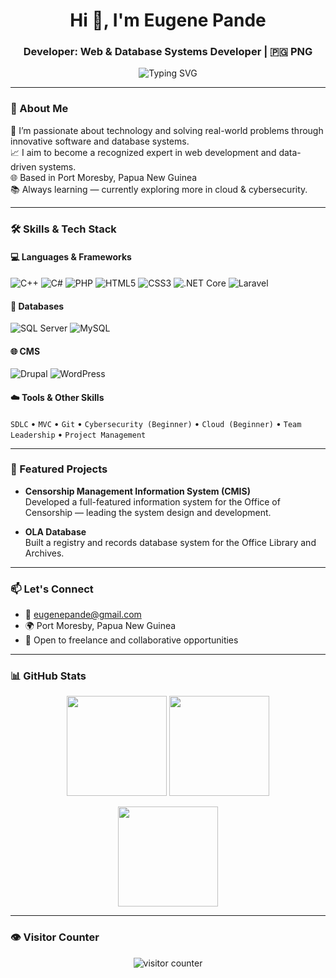 <!-- Profile Header with Animation -->
<h1 align="center">Hi 👋, I'm Eugene Pande</h1>
<h3 align="center">Developer: Web & Database Systems Developer | 🇵🇬 PNG</h3>

<p align="center">
  <img src="https://readme-typing-svg.herokuapp.com?font=Fira+Code&duration=2000&pause=1000&center=true&vCenter=true&multiline=true&width=500&lines=Passionate+about+tech+%F0%9F%92%BB;Web+%26+Software+Developer;Database+System+Designer;Lifelong+Learner+%F0%9F%93%9A;Let's+build+something+amazing+!" alt="Typing SVG" />
</p>





---

### 💼 About Me

🎯 I’m passionate about technology and solving real-world problems through innovative software and database systems.  
📈 I aim to become a recognized expert in web development and data-driven systems.  
🌐 Based in Port Moresby, Papua New Guinea  
📚 Always learning — currently exploring more in cloud & cybersecurity.

---

### 🛠 Skills & Tech Stack

#### 💻 Languages & Frameworks  
![C++](https://img.shields.io/badge/C++-00599C?style=flat&logo=c%2B%2B&logoColor=white)
![C#](https://img.shields.io/badge/C%23-239120?style=flat&logo=c-sharp&logoColor=white)
![PHP](https://img.shields.io/badge/PHP-777BB4?style=flat&logo=php&logoColor=white)
![HTML5](https://img.shields.io/badge/HTML5-E34F26?style=flat&logo=html5&logoColor=white)
![CSS3](https://img.shields.io/badge/CSS3-1572B6?style=flat&logo=css3&logoColor=white)
![.NET Core](https://img.shields.io/badge/.NET%20Core-512BD4?style=flat&logo=.net&logoColor=white)
![Laravel](https://img.shields.io/badge/Laravel-F55247?style=flat&logo=laravel&logoColor=white)

#### 🧠 Databases  
![SQL Server](https://img.shields.io/badge/SQL%20Server-CC2927?style=flat&logo=microsoft-sql-server&logoColor=white)
![MySQL](https://img.shields.io/badge/MySQL-4479A1?style=flat&logo=mysql&logoColor=white)

#### 🌐 CMS  
![Drupal](https://img.shields.io/badge/Drupal-0678BE?style=flat&logo=drupal&logoColor=white)
![WordPress](https://img.shields.io/badge/WordPress-21759B?style=flat&logo=wordpress&logoColor=white)

#### ☁️ Tools & Other Skills  
`SDLC` • `MVC` • `Git` • `Cybersecurity (Beginner)` • `Cloud (Beginner)` • `Team Leadership` • `Project Management`

---

### 📌 Featured Projects

- **Censorship Management Information System (CMIS)**  
  Developed a full-featured information system for the Office of Censorship — leading the system design and development.

- **OLA Database**  
  Built a registry and records database system for the Office Library and Archives.

---

### 📫 Let's Connect

- 📧 [eugenepande@gmail.com](mailto:eugenepande@gmail.com)  
- 🌍 Port Moresby, Papua New Guinea  
- 💼 Open to freelance and collaborative opportunities

---

### 📊 GitHub Stats

<p align="center">
  <img src="https://github-readme-stats.vercel.app/api?username=EugenePande&show_icons=true&theme=tokyonight" height="160px" />
  <img src="https://github-readme-streak-stats.herokuapp.com/?user=EugenePande&theme=tokyonight" height="160px" />
</p>

<p align="center">
  <img src="https://github-readme-stats.vercel.app/api/top-langs/?username=EugenePande&layout=compact&theme=tokyonight" height="160px"/>
</p>

---

### 👁️ Visitor Counter

<p align="center">
  <img src="https://komarev.com/ghpvc/?username=EugenePande&label=Visitors&color=0e75b6&style=flat" alt="visitor counter"/>
</p>
